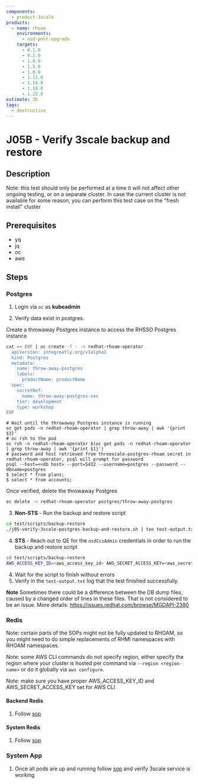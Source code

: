 ```yaml
---
components:
  - product-3scale
products:
  - name: rhoam
    environments:
      - osd-post-upgrade
    targets:
      - 0.1.0
      - 0.2.0
      - 1.0.0
      - 1.5.0
      - 1.8.0
      - 1.11.0
      - 1.14.0
      - 1.19.0
      - 1.22.0
estimate: 3h
tags:
  - destructive
---
```


# J05B - Verify 3scale backup and restore

## Description

Note: this test should only be performed at a time it will not affect other ongoing testing, or on a separate cluster.
In case the current cluster is not available for some reason, you can perform this test case on the "fresh install" cluster

## Prerequisites

- yq
- jq
- oc
- aws

## Steps

### Postgres

1. Login via `oc` as **kubeadmin**

2. Verify data exist in postgres.

Create a throwaway Postgres instance to access the RHSSO Postgres instance

```sh
cat << EOF | oc create -f - -n redhat-rhoam-operator
  apiVersion: integreatly.org/v1alpha1
  kind: Postgres
  metadata:
    name: throw-away-postgres
    labels:
      productName: productName
  spec:
    secretRef:
      name: throw-away-postgres-sec
    tier: development
    type: workshop
EOF
```

```
# Wait until the throwaway Postgres instance is running
oc get pods -n redhat-rhoam-operator | grep throw-away | awk '{print $3}'
# oc rsh to the pod
oc rsh -n redhat-rhoam-operator $(oc get pods -n redhat-rhoam-operator | grep throw-away | awk '{print $1}')
# password and host retrieved from threescale-postgres-rhoam secret in redhat-rhoam-operator, psql will prompt for password
psql --host=<<db host> --port=5432 --username=postgres --password --dbname=postgres
$ select * from plans;
$ select * from accounts;
```

Once verified, delete the throwaway Postgres

```sh
oc delete -n redhat-rhoam-operator postgres/throw-away-postgres
```

3. **Non-STS** - Run the backup and restore script

```sh
cd test/scripts/backup-restore
./j05-verify-3scale-postgres-backup-and-restore.sh | tee test-output.txt
```

4. **STS** - Reach out to QE for the `osdCcsAdmin` credentials in order to run the backup and restore script

```sh
cd test/scripts/backup-restore
AWS_ACCESS_KEY_ID=<aws_access_key_id> AWS_SECRET_ACCESS_KEY=<aws_secret_access_key> NS_PREFIX=redhat-rhoam ./j05-verify-3scale-postgres-backup-and-restore.sh | tee test-output.txt
```

4. Wait for the script to finish without errors
5. Verify in the `test-output.txt` log that the test finished successfully.

**Note**
Sometimes there could be a difference between the DB dump files, caused by a changed order of lines in these files. That is not considered to be an issue. More details: https://issues.redhat.com/browse/MGDAPI-2380

### Redis

Note: certain parts of the SOPs might not be fully updated to RHOAM, so you might need to do simple replacements of RHMI namespaces with RHOAM namespaces.

Note: some AWS CLI commands do not specify region, either specify the region where your cluster is hosted per command via `--region <region-name>` or do it globally via `aws configure`.

Note: make sure you have proper AWS_ACCESS_KEY_ID and AWS_SECRET_ACCESS_KEY set for AWS CLI

#### Backend Redis

1. Follow [sop](https://github.com/RHCloudServices/integreatly-help/blob/master/sops/2.x/backup_restore/3scale_backup.md#backend-redis)

#### System Redis

1. Follow [sop](https://github.com/RHCloudServices/integreatly-help/blob/master/sops/2.x/backup_restore/3scale_backup.md#system-redis)

### System App

1. Once all pods are up and running follow [sop](https://github.com/RHCloudServices/integreatly-help/blob/master/sops/2.x/backup_restore/3scale_backup.md#system-app) and verify 3scale service is working
